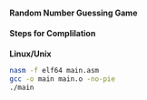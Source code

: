 #### Random Number Guessing Game
#### Steps for Complilation
__Linux/Unix__

``` Bash
nasm -f elf64 main.asm
gcc -o main main.o -no-pie
./main
```

